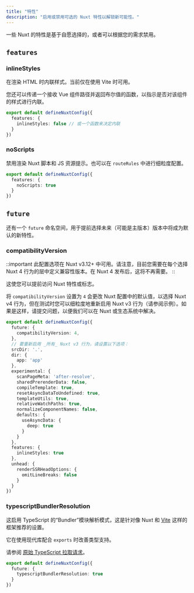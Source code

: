 ```yaml
---
title: "特性"
description: "启用或禁用可选的 Nuxt 特性以解锁新可能性。"
---
```


一些 Nuxt 的特性是基于自愿选择的，或者可以根据您的需求禁用。

## `features`

### inlineStyles

在渲染 HTML 时内联样式。当前仅在使用 Vite 时可用。

您还可以传递一个接收 Vue 组件路径并返回布尔值的函数，以指示是否对该组件的样式进行内联。

```ts [nuxt.config.ts]
export default defineNuxtConfig({
  features: {
    inlineStyles: false // 或一个函数来决定内联
  }
})
```

### noScripts

禁用渲染 Nuxt 脚本和 JS 资源提示。也可以在 `routeRules` 中进行细粒度配置。

```ts [nuxt.config.ts]
export default defineNuxtConfig({
  features: {
    noScripts: true
  }
})
```

## `future`

还有一个 `future` 命名空间，用于提前选择未来（可能是主版本）版本中将成为默认的新特性。

### compatibilityVersion

::important
此配置选项在 Nuxt v3.12+ 中可用。请注意，目前您需要在每个选择 Nuxt 4 行为的层中定义兼容性版本。在 Nuxt 4 发布后，这将不再需要。
::

这使您可以提前访问 Nuxt 特性或标志。

将 `compatibilityVersion` 设置为 `4` 会更改 Nuxt 配置中的默认值，以选择 Nuxt v4 行为，但在测试时您可以细粒度地重新启用 Nuxt v3 行为（请参阅示例）。如果是这样，请提交问题，以便我们可以在 Nuxt 或生态系统中解决。

```ts
export default defineNuxtConfig({
  future: {
    compatibilityVersion: 4,
  },
  // 要重新启用 _所有_ Nuxt v3 行为，请设置以下选项：
  srcDir: '.',
  dir: {
    app: 'app'
  },
  experimental: {
    scanPageMeta: 'after-resolve',
    sharedPrerenderData: false,
    compileTemplate: true,
    resetAsyncDataToUndefined: true,
    templateUtils: true,
    relativeWatchPaths: true,
    normalizeComponentNames: false,
    defaults: {
      useAsyncData: {
        deep: true
      }
    }
  },
  features: {
    inlineStyles: true
  },
  unhead: {
    renderSSRHeadOptions: {
      omitLineBreaks: false
    }
  }
})
```

### typescriptBundlerResolution

这启用 TypeScript 的“Bundler”模块解析模式，这是针对像 Nuxt 和 [Vite](https://vite.zhcndoc.com/guide/performance.html#reduce-resolve-operations) 这样的框架推荐的设置。

它在使用现代库配合 `exports` 时改善类型支持。

请参阅 [原始 TypeScript 拉取请求](https://github.com/microsoft/TypeScript/pull/51669)。

```ts [nuxt.config.ts]
export default defineNuxtConfig({
  future: {
    typescriptBundlerResolution: true
  }
})
```
